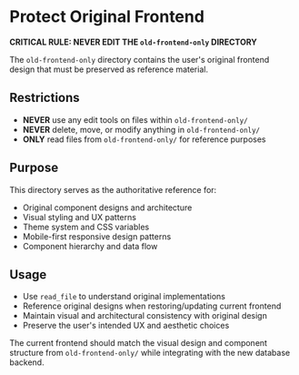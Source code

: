# Protect Original Frontend

**CRITICAL RULE: NEVER EDIT THE `old-frontend-only` DIRECTORY**

The `old-frontend-only` directory contains the user's original frontend design that must be preserved as reference material.

## Restrictions
- **NEVER** use any edit tools on files within `old-frontend-only/`
- **NEVER** delete, move, or modify anything in `old-frontend-only/`
- **ONLY** read files from `old-frontend-only/` for reference purposes

## Purpose
This directory serves as the authoritative reference for:
- Original component designs and architecture
- Visual styling and UX patterns  
- Theme system and CSS variables
- Mobile-first responsive design patterns
- Component hierarchy and data flow

## Usage
- Use `read_file` to understand original implementations
- Reference original designs when restoring/updating current frontend
- Maintain visual and architectural consistency with original design
- Preserve the user's intended UX and aesthetic choices

The current frontend should match the visual design and component structure from `old-frontend-only/` while integrating with the new database backend. 